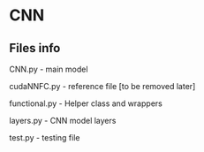 # CNN

## Files info

CNN.py - main model

cudaNNFC.py - reference file [to be removed later]

functional.py - Helper class and wrappers

layers.py - CNN model layers

test.py - testing file

